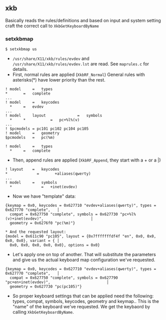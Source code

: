 ## xkb

Basically reads the rules/definitions and based on input and system setting craft the correct call to `XkbGetKeyboardByName`

### setxkbmap

`$ setxkbmap us`

* `/usr/share/X11/xkb/rules/evdev` and `/usr/share/X11/xkb/rules/evdev.lst` are read. See `maprules.c` for details.
* First, normal rules are applied (`XkbRF_Normal`) General rules with asterisks(*) have lower priority than the rest.
```
! model		=	types
*		=	complete
...
! model		=	keycodes
  *		=	evdev
...
! model		layout				=	symbols
  *		*			=	pc+%l%(v)
...
! $pcmodels = pc101 pc102 pc104 pc105
! model		=	geometry
$pcmodels	=	pc(%m)

! model		=	types
  *		=	complete
```
* Then, append rules are applied (`XkbRF_Append`, they start with a + or a |)
```
! layout	=	keycodes
*             =       +aliases(qwerty)
...
! model		=	symbols
  *             =   +inet(evdev)
```
* Now we have "template" data:
```
{keymap = 0x0, keycodes = 0x627710 "evdev+aliases(qwerty)", types = 0x627770 "complete",   │
  compat = 0x627750 "complete", symbols = 0x627730 "pc+%l%(v)+inet(evdev)",                     │
  geometry = 0x6276f0 "pc(%m)"}         
  ```
  ```
* And the requested layout:
{model = 0x611c90 "pc105", layout = {0x7fffffffdf4f "en", 0x0, 0x0, 0x0, 0x0}, variant = { │
    0x0, 0x0, 0x0, 0x0, 0x0}, options = 0x0}        
```
* Let's apply one on top of another. That will substitute the parameters and give us the actual keyboard map configuration we've requested.
```
{keymap = 0x0, keycodes = 0x627710 "evdev+aliases(qwerty)", types = 0x627770 "complete",   │
  compat = 0x627750 "complete", symbols = 0x627790 "pc+en+inet(evdev)",                         │
  geometry = 0x627730 "pc(pc105)"}                
  ```
* So proper keyboard settings that can be applied need the following: types, compat, symbols, keycodes, geometry and keymap.. This is the "name" of the keyboard we've requested. We get the keybaord by calling `XkbGetKeyboardByName`.


